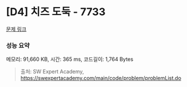 # [D4] 치즈 도둑 - 7733 

[문제 링크](https://swexpertacademy.com/main/code/problem/problemDetail.do?contestProbId=AWrDOdQqRCUDFARG) 

### 성능 요약

메모리: 91,660 KB, 시간: 365 ms, 코드길이: 1,764 Bytes



> 출처: SW Expert Academy, https://swexpertacademy.com/main/code/problem/problemList.do